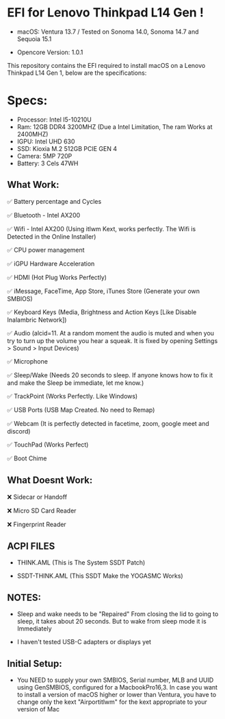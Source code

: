# EFI for Lenovo Thinkpad L14 Gen !
- macOS: Ventura 13.7 / Tested on Sonoma 14.0, Sonoma 14.7 and Sequoia 15.1
  
- Opencore Version: 1.0.1
  
This repository contains the EFI required to install macOS on a Lenovo Thinkpad L14 Gen 1, below are the specifications:

# Specs:
- Processor: Intel I5-10210U
- Ram: 12GB DDR4 3200MHZ (Due a Intel Limitation, The ram Works at 2400MHZ)
- IGPU: Intel UHD 630
- SSD: Kioxia M.2 512GB PCIE GEN 4
- Camera: 5MP 720P
- Battery: 3 Cels 47WH

## What Work:
✅ Battery percentage and Cycles

✅ Bluetooth - Intel AX200

✅ Wifi - Intel AX200 (Using itlwm Kext, works perfectly. The Wifi is Detected in the Online Installer)

✅ CPU power management

✅ iGPU Hardware Acceleration

✅ HDMI (Hot Plug Works Perfectly)

✅ iMessage, FaceTime, App Store, iTunes Store (Generate your own SMBIOS)

✅ Keyboard Keys (Media, Brightness and Action Keys [Like Disable Inalambric Network])

✅ Audio (alcid=11. At a random moment the audio is muted and when you try to turn up the volume you hear a squeak. It is fixed by opening Settings > Sound > Input Devices)

✅ Microphone

✅ Sleep/Wake (Needs 20 seconds to sleep. If anyone knows how to fix it and make the Sleep be immediate, let me know.)

✅ TrackPoint (Works Perfectly. Like Windows)

✅ USB Ports (USB Map Created. No need to Remap)

✅ Webcam (It is perfectly detected in facetime, zoom, google meet and discord)

✅ TouchPad (Works Perfect)

✅ Boot Chime

## What Doesnt Work:
❌ Sidecar or Handoff

❌ Micro SD Card Reader

❌ Fingerprint Reader

## ACPI FILES
- THINK.AML (This is The System SSDT Patch)
  
- SSDT-THINK.AML (This SSDT Make the YOGASMC Works)

## NOTES:
- Sleep and wake needs to be "Repaired" From closing the lid to going to sleep, it takes about 20 seconds. But to wake from sleep mode it is Immediately

- I haven't tested USB-C adapters or displays yet

## Initial Setup:
- You NEED to supply your own SMBIOS, Serial number, MLB and UUID using GenSMBIOS, configured for a MacbookPro16,3.
  In case you want to install a version of macOS higher or lower than Ventura, you have to change only the kext "Airportitlwm" for the kext appropriate to your version of Mac


